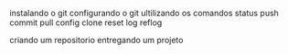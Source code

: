 instalando o git
configurando o git
ultilizando os comandos
    status
    push
    commit
    pull
    config
    clone
    reset
    log
    reflog

criando um repositorio
entregando um projeto